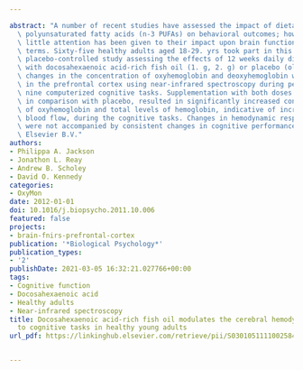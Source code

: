 ---
abstract: "A number of recent studies have assessed the impact of dietary omega-3\
  \ polyunsaturated fatty acids (n-3 PUFAs) on behavioral outcomes; however, very\
  \ little attention has been given to their impact upon brain function in physiological\
  \ terms. Sixty-five healthy adults aged 18-29. yrs took part in this double-blind,\
  \ placebo-controlled study assessing the effects of 12 weeks daily dietary supplementation\
  \ with docosahexaenoic acid-rich fish oil (1. g, 2. g) or placebo (olive oil). Relative\
  \ changes in the concentration of oxyhemoglobin and deoxyhemoglobin were assessed\
  \ in the prefrontal cortex using near-infrared spectroscopy during performance of\
  \ nine computerized cognitive tasks. Supplementation with both doses of fish oil,\
  \ in comparison with placebo, resulted in significantly increased concentrations\
  \ of oxyhemoglobin and total levels of hemoglobin, indicative of increased cerebral\
  \ blood flow, during the cognitive tasks. Changes in hemodynamic response to tasks\
  \ were not accompanied by consistent changes in cognitive performance. \xA9 2011\
  \ Elsevier B.V."
authors:
- Philippa A. Jackson
- Jonathon L. Reay
- Andrew B. Scholey
- David O. Kennedy
categories:
- OxyMon
date: 2012-01-01
doi: 10.1016/j.biopsycho.2011.10.006
featured: false
projects:
- brain-fnirs-prefrontal-cortex
publication: '*Biological Psychology*'
publication_types:
- '2'
publishDate: 2021-03-05 16:32:21.027766+00:00
tags:
- Cognitive function
- Docosahexaenoic acid
- Healthy adults
- Near-infrared spectroscopy
title: Docosahexaenoic acid-rich fish oil modulates the cerebral hemodynamic response
  to cognitive tasks in healthy young adults
url_pdf: https://linkinghub.elsevier.com/retrieve/pii/S0301051111002584

---
